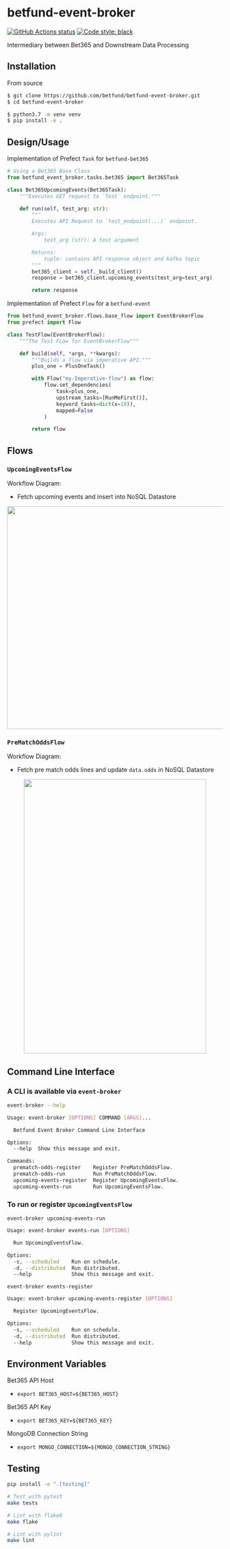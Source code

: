 # betfund-event-broker

<a href="https://github.com/betfund/betfund-event-broker"><img alt="GitHub Actions status" src="https://github.com/betfund/betfund-event-broker/workflows/Betfund%20Event%20Broker/badge.svg?"></a>
<a href="https://github.com/psf/black"><img alt="Code style: black" src="https://img.shields.io/badge/code%20style-black-000000.svg"></a>

Intermediary between Bet365 and Downstream Data Processing

## Installation

From source
```bash
$ git clone https://github.com/betfund/betfund-event-broker.git
$ cd betfund-event-broker

$ python3.7 -m venv venv
$ pip install -e .
```

## Design/Usage
Implementation of Prefect `Task` for `betfund-bet365`
```python
# Using a Bet365 Base Class
from betfund_event_broker.tasks.bet365 import Bet365Task

class Bet365UpcomingEvents(Bet365Task):
    """Executes GET request to `Test` endpoint."""

    def run(self, test_arg: str):
        """
        Executes API Request to `test_endpoint(...)` endpoint.

        Args:
            test_arg (str): A test argument

        Returns:
            tuple: contains API response object and kafka topic
        """
        bet365_client = self._build_client()
        response = bet365_client.upcoming_events(test_arg=test_arg)

        return response
```

Implementation of Prefect `Flow` for a `betfund-event`
```python
from betfund_event_broker.flows.base_flow import EventBrokerFlow
from prefect import Flow

class TestFlow(EventBrokerFlow):
    """The Test FLow for EventBrokerFlow"""

    def build(self, *args, **kwargs):
        """Builds a flow via imperative API."""
        plus_one = PlusOneTask()

        with Flow("my-Imperative-flow") as flow:
            flow.set_dependencies(
                task=plus_one,
                upstream_tasks=[RunMeFirst()],
                keyword_tasks=dict(x=10)),
                mapped=False
            )

        return flow
```

## Flows
### `UpcomingEventsFlow`

Workflow Diagram:
* Fetch upcoming events and insert into NoSQL Datastore

<p align="center">
  <img width="506", height="520" src="https://imgur.com/iN6ybqz.png">


### `PreMatchOddsFlow`

Workflow Diagram:
* Fetch pre match odds lines and update `data.odds` in NoSQL Datastore

<p align="center">
  <img width="426", height="640" src="https://imgur.com/t3RVAnw.png">
  


## Command Line Interface
### A CLI is available via `event-broker`
```bash
event-broker --help

Usage: event-broker [OPTIONS] COMMAND [ARGS]...

  Betfund Event Broker Command Line Interface

Options:
  --help  Show this message and exit.

Commands:
  prematch-odds-register    Register PreMatchOddsFlow.
  prematch-odds-run         Run PreMatchOddsFlow.
  upcoming-events-register  Register UpcomingEventsFlow.
  upcoming-events-run       Run UpcomingEventsFlow.
```

### To run or register `UpcomingEventsFlow`
`event-broker upcoming-events-run`
```bash
Usage: event-broker events-run [OPTIONS]

  Run UpcomingEventsFlow.

Options:
  -s, --scheduled    Run on schedule.
  -d, --distributed  Run distributed.
  --help             Show this message and exit.
```

`event-broker events-register`
```bash
Usage: event-broker upcoming-events-register [OPTIONS]

  Register UpcomingEventsFlow.

Options:
  -s, --scheduled    Run on schedule.
  -d, --distributed  Run distributed.
  --help             Show this message and exit.
```

## Environment Variables

Bet365 API Host
- `export BET365_HOST=${BET365_HOST}`

Bet365 API Key
- `export BET365_KEY=${BET365_KEY}`

MongoDB Connection String
- `export MONGO_CONNECTION=${MONGO_CONNECTION_STRING}`


## Testing
```bash
pip install -e ".[testing]"

# Test with pytest
make tests

# Lint with flake8
make flake

# Lint with pylint
make lint
```
